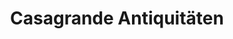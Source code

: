---
title: "Casagrande Antiquitäten"
url: /braunschweig/casagrande-antiquitaeten/
shop: Antiquitäten
---